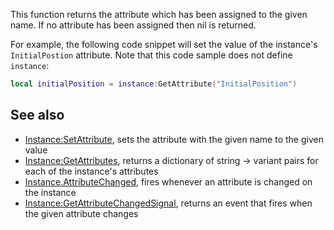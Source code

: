 This function returns the attribute which has been assigned to the given name. If no attribute has been assigned then nil is returned.

For example, the following code snippet will set the value of the instance's `InitialPostion` attribute. Note that this code sample does not define `instance`:

```lua
local initialPosition = instance:GetAttribute("InitialPosition")
``` 

See also
--------

*   [Instance:SetAttribute](https://developer.roblox.com/en-us/api-reference/function/Instance/SetAttribute), sets the attribute with the given name to the given value
*   [Instance:GetAttributes](https://developer.roblox.com/en-us/api-reference/function/Instance/GetAttributes), returns a dictionary of string → variant pairs for each of the instance's attributes
*   [Instance.AttributeChanged](https://developer.roblox.com/en-us/api-reference/event/Instance/AttributeChanged), fires whenever an attribute is changed on the instance
*   [Instance:GetAttributeChangedSignal](https://developer.roblox.com/en-us/api-reference/function/Instance/GetAttributeChangedSignal), returns an event that fires when the given attribute changes
